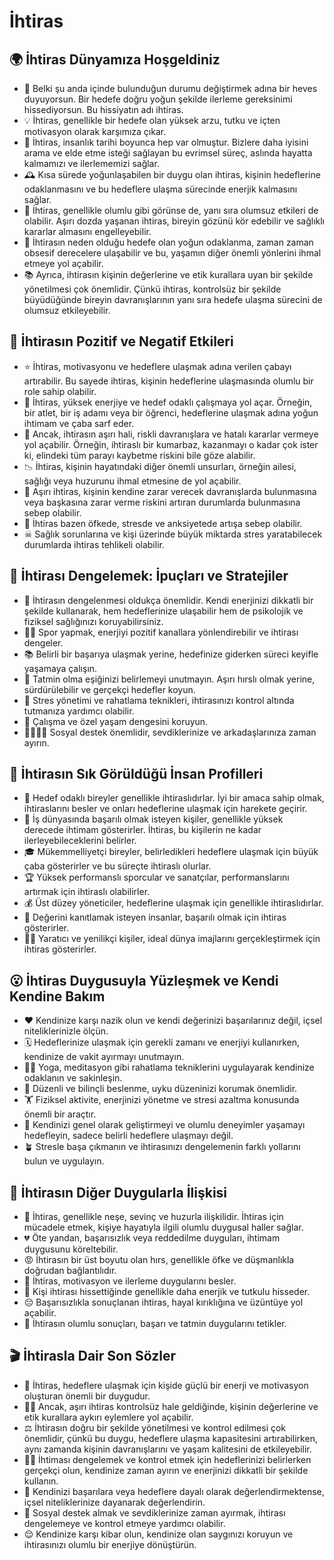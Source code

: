 # İhtiras

## 🌍 İhtiras Dünyamıza Hoşgeldiniz

* 🔮 Belki şu anda içinde bulunduğun durumu değiştirmek adına bir heves duyuyorsun. Bir hedefe doğru yoğun şekilde ilerleme gereksinimi hissediyorsun. Bu hissiyatın adı ihtiras.
* 💡 İhtiras, genellikle bir hedefe olan yüksek arzu, tutku ve içten motivasyon olarak karşımıza çıkar.
* 🌳 İhtiras, insanlık tarihi boyunca hep var olmuştur. Bizlere daha iyisini arama ve elde etme isteği sağlayan bu evrimsel süreç, aslında hayatta kalmamızı ve ilerlememizi sağlar.
* 🕰 Kısa sürede yoğunlaşabilen bir duygu olan ihtiras, kişinin hedeflerine odaklanmasını ve bu hedeflere ulaşma sürecinde enerjik kalmasını sağlar.
* 💭 İhtiras, genellikle olumlu gibi görünse de, yanı sıra olumsuz etkileri de olabilir. Aşırı dozda yaşanan ihtiras, bireyin gözünü kör edebilir ve sağlıklı kararlar almasını engelleyebilir.
* 🧭 İhtirasın neden olduğu hedefe olan yoğun odaklanma, zaman zaman obsesif derecelere ulaşabilir ve bu, yaşamın diğer önemli yönlerini ihmal etmeye yol açabilir.
* 📚 Ayrıca, ihtirasın kişinin değerlerine ve etik kurallara uyan bir şekilde yönetilmesi çok önemlidir. Çünkü ihtiras, kontrolsüz bir şekilde büyüdüğünde bireyin davranışlarının yanı sıra hedefe ulaşma sürecini de olumsuz etkileyebilir.

## 💫 İhtirasın Pozitif ve Negatif Etkileri

* ⭐ İhtiras, motivasyonu ve hedeflere ulaşmak adına verilen çabayı artırabilir. Bu sayede ihtiras, kişinin hedeflerine ulaşmasında olumlu bir role sahip olabilir.
* 🎯 İhtiras, yüksek enerjiye ve hedef odaklı çalışmaya yol açar. Örneğin, bir atlet, bir iş adamı veya bir öğrenci, hedeflerine ulaşmak adına yoğun ihtimam ve çaba sarf eder.
* 🎲 Ancak, ihtirasın aşırı hali, riskli davranışlara ve hatalı kararlar vermeye yol açabilir. Örneğin, ihtiraslı bir kumarbaz, kazanmayı o kadar çok ister ki, elindeki tüm parayı kaybetme riskini bile göze alabilir.
* 📉 İhtiras, kişinin hayatındaki diğer önemli unsurları, örneğin ailesi, sağlığı veya huzurunu ihmal etmesine de yol açabilir.
* 🚧 Aşırı ihtiras, kişinin kendine zarar verecek davranışlarda bulunmasına veya başkasına zarar verme riskini artıran durumlarda bulunmasına sebep olabilir.
* 🏹 İhtiras bazen öfkede, stresde ve anksiyetede artışa sebep olabilir.
* ☠ Sağlık sorunlarına ve kişi üzerinde büyük miktarda stres yaratabilecek durumlarda ihtiras tehlikeli olabilir.

## 🚀 İhtirası Dengelemek: İpuçları ve Stratejiler

* 💠 İhtirasın dengelenmesi oldukça önemlidir. Kendi enerjinizi dikkatli bir şekilde kullanarak, hem hedeflerinize ulaşabilir hem de psikolojik ve fiziksel sağlığınızı koruyabilirsiniz.
* 🏋️‍♂️ Spor yapmak, enerjiyi pozitif kanallara yönlendirebilir ve ihtirası dengeler.
* 📚 Belirli bir başarıya ulaşmak yerine, hedefinize giderken süreci keyifle yaşamaya çalışın.
* 🥇 Tatmin olma eşiğinizi belirlemeyi unutmayın. Aşırı hırslı olmak yerine, sürdürülebilir ve gerçekçi hedefler koyun.
* 🛀 Stres yönetimi ve rahatlama teknikleri, ihtirasınızı kontrol altında tutmanıza yardımcı olabilir.
* 💼 Çalışma ve özel yaşam dengesini koruyun.
* 👨‍👩‍👧‍👦 Sosyal destek önemlidir, sevdiklerinize ve arkadaşlarınıza zaman ayırın.

## 🔎 İhtirasın Sık Görüldüğü İnsan Profilleri

* 🎯 Hedef odaklı bireyler genellikle ihtiraslıdırlar. İyi bir amaca sahip olmak, ihtiraslarını besler ve onları hedeflerine ulaşmak için harekete geçirir.
* 💼 İş dünyasında başarılı olmak isteyen kişiler, genellikle yüksek derecede ihtimam gösterirler. İhtiras, bu kişilerin ne kadar ilerleyebileceklerini belirler.
* 🎓 Mükemmelliyetçi bireyler, belirledikleri hedeflere ulaşmak için büyük çaba gösterirler ve bu süreçte ihtiraslı olurlar.
* 🏆 Yüksek performanslı sporcular ve sanatçılar, performanslarını artırmak için ihtiraslı olabilirler.
* 💰 Üst düzey yöneticiler, hedeflerine ulaşmak için genellikle ihtiraslıdırlar.
* 🔬 Değerini kanıtlamak isteyen insanlar, başarılı olmak için ihtiras gösterirler.
* 👩‍🔬 Yaratıcı ve yenilikçi kişiler, ideal dünya imajlarını gerçekleştirmek için ihtiras gösterirler.

## 😮 İhtiras Duygusuyla Yüzleşmek ve Kendi Kendine Bakım

* ♥️ Kendinize karşı nazik olun ve kendi değerinizi başarılarınız değil, içsel niteliklerinizle ölçün.
* 🗓 Hedeflerinize ulaşmak için gerekli zamanı ve enerjiyi kullanırken, kendinize de vakit ayırmayı unutmayın.
* 🧘‍♀️ Yoga, meditasyon gibi rahatlama tekniklerini uygulayarak kendinize odaklanın ve sakinleşin.
* 🥗 Düzenli ve bilinçli beslenme, uyku düzeninizi korumak önemlidir.
* 🏋️ Fiziksel aktivite, enerjinizi yönetme ve stresi azaltma konusunda önemli bir araçtır.
* 📖 Kendinizi genel olarak geliştirmeyi ve olumlu deneyimler yaşamayı hedefleyin, sadece belirli hedeflere ulaşmayı değil.
* 🪴 Stresle başa çıkmanın ve ihtirasınızı dengelemenin farklı yollarını bulun ve uygulayın.

## 💓 İhtirasın Diğer Duygularla İlişkisi

* 👑 İhtiras, genellikle neşe, sevinç ve huzurla ilişkilidir. İhtiras için mücadele etmek, kişiye hayatıyla ilgili olumlu duygusal haller sağlar.
* 💔 Öte yandan, başarısızlık veya reddedilme duyguları, ihtimam duygusunu köreltebilir.
* 😡 İhtirasın bir üst boyutu olan hırs, genellikle öfke ve düşmanlıkla doğrudan bağlantılıdır.
* 🌅 İhtiras, motivasyon ve ilerleme duygularını besler.
* 💫 Kişi ihtirası hissettiğinde genellikle daha enerjik ve tutkulu hisseder.
* 😔 Başarısızlıkla sonuçlanan ihtiras, hayal kırıklığına ve üzüntüye yol açabilir.
* 🥳 İhtirasın olumlu sonuçları, başarı ve tatmin duygularını tetikler.

## 🎬 İhtirasla Dair Son Sözler

* 🎁 İhtiras, hedeflere ulaşmak için kişide güçlü bir enerji ve motivasyon oluşturan önemli bir duygudur.
* 👨‍⚖️ Ancak, aşırı ihtiras kontrolsüz hale geldiğinde, kişinin değerlerine ve etik kurallara aykırı eylemlere yol açabilir.
* ⚖️ İhtirasın doğru bir şekilde yönetilmesi ve kontrol edilmesi çok önemlidir, çünkü bu duygu, hedeflere ulaşma kapasitesini artırabilirken, aynı zamanda kişinin davranışlarını ve yaşam kalitesini de etkileyebilir.
* 🚵‍♂️ İhtiması dengelemek ve kontrol etmek için hedeflerinizi belirlerken gerçekçi olun, kendinize zaman ayırın ve enerjinizi dikkatli bir şekilde kullanın.
* 💖 Kendinizi başarılara veya hedeflere dayalı olarak değerlendirmektense, içsel niteliklerinize dayanarak değerlendirin.
* 👥 Sosyal destek almak ve sevdiklerinize zaman ayırmak, ihtirası dengelemeye ve kontrol etmeye yardımcı olabilir.
* 😌 Kendinize karşı kibar olun, kendinize olan saygınızı koruyun ve ihtirasınızı olumlu bir enerjiye dönüştürün.

